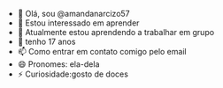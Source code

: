 - 👋 Olá, sou @amandanarcizo57
- 👀 Estou interessado em aprender
- 🌱 Atualmente estou aprendendo a trabalhar em grupo
- 💞️ tenho 17 anos
- 📫 Como entrar em contato comigo pelo email
- 😄 Pronomes: ela-dela
- ⚡ Curiosidade:gosto de doces
<!---
amandanarcizo57/amandanarcizo57 is a ✨ special ✨ repository because its `README.md` (this file) appears on your GitHub profile.
You can click the Preview link to take a look at your changes.
--->
